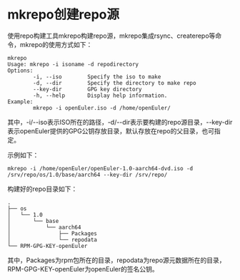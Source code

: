 # mkrepo创建repo源<a name="ZH-CN_TOPIC_0183245389"></a>

使用repo构建工具mkrepo构建repo源，mkrepo集成rsync、createrepo等命令，mkrepo的使用方式如下：

```
mkrepo
Usage: mkrepo -i isoname -d repodirectory
Options:
        -i, --iso        Specify the iso to make
        -d, --dir        Specify the directory to make repo
        --key-dir        GPG key directory
        -h, --help       Display help information.
Example:
        mkrepo -i openEuler.iso -d /home/openEuler/
```

其中，-i/--iso表示ISO所在的路径，-d/--dir表示要构建的repo源目录，--key-dir表示openEuler提供的GPG公钥存放目录，默认存放在repo的父目录，也可指定。

示例如下：

```
mkrepo -i /home/openEuler/openEuler-1.0-aarch64-dvd.iso -d /srv/repo/os/1.0/base/aarch64 --key-dir /srv/repo/
```

构建好的repo目录如下：

```
.
├── os
│   └── 1.0
│       └── base
│           └── aarch64
│               ├── Packages
│               └── repodata
└── RPM-GPG-KEY-openEuler
```

其中，Packages为rpm包所在的目录，repodata为repo源元数据所在的目录，RPM-GPG-KEY-openEuler为openEuler的签名公钥。

